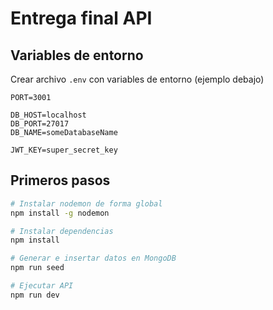 # Entrega final API

## Variables de entorno
Crear archivo `.env` con variables de entorno (ejemplo debajo)
```
PORT=3001

DB_HOST=localhost
DB_PORT=27017
DB_NAME=someDatabaseName

JWT_KEY=super_secret_key
```

## Primeros pasos
```bash
# Instalar nodemon de forma global
npm install -g nodemon

# Instalar dependencias
npm install

# Generar e insertar datos en MongoDB
npm run seed

# Ejecutar API
npm run dev
```
